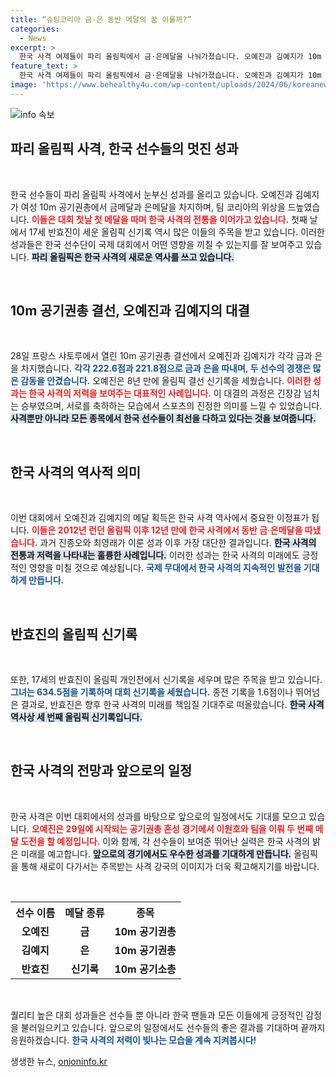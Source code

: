 ```yaml
---
title: “슈팅코리아 금·은 동반 메달의 꿈 이룰까?”
categories:
  - News
excerpt: >
  한국 사격 여제들이 파리 올림픽에서 금·은메달을 나눠가졌습니다. 오예진과 김예지가 10m 공기권총 결선에서 역대급 접전을 펼치며 한국 선수단의 위상을 높였습니다. 또한, 17세 반효진은 신기록으로 주목받고 있습니다. 클릭해서 더 많은 이야기를 만나보세요!
feature_text: >
  한국 사격 여제들이 파리 올림픽에서 금·은메달을 나눠가졌습니다. 오예진과 김예지가 10m 공기권총 결선에서 역대급 접전을 펼치며 한국 선수단의 위상을 높였습니다. 또한, 17세 반효진은 신기록으로 주목받고 있습니다. 클릭해서 더 많은 이야기를 만나보세요!
image: 'https://www.behealthy4u.com/wp-content/uploads/2024/06/koreanews.jpg'
---
```


<p><img src="https://www.behealthy4u.com/wp-content/uploads/2024/06/koreanews.jpg" alt="info 속보" /></p>

<h2 data-ke-size="size26">파리 올림픽 사격, 한국 선수들의 멋진 성과</h2>

<p data-ke-size="size16">&nbsp;</p>

<p>한국 선수들이 파리 올림픽 사격에서 눈부신 성과를 올리고 있습니다. 오예진과 김예지가 여성 10m 공기권총에서 금메달과 은메달을 차지하며, 팀 코리아의 위상을 드높였습니다. <b><span style="color: #ee2323;">이들은 대회 첫날 첫 메달을 따며 한국 사격의 전통을 이어가고 있습니다.</span></b> 첫째 날에서 17세 반효진이 세운 올림픽 신기록 역시 많은 이들의 주목을 받고 있습니다. 이러한 성과들은 한국 선수단이 국제 대회에서 어떤 영향을 끼칠 수 있는지를 잘 보여주고 있습니다. <b><span style="background-color: #21538527;">파리 올림픽은 한국 사격의 새로운 역사를 쓰고 있습니다.</span></b></p>

<p data-ke-size="size16">&nbsp;</p>

<h2 data-ke-size="size26">10m 공기권총 결선, 오예진과 김예지의 대결</h2>

<p data-ke-size="size16">&nbsp;</p>

<p>28일 프랑스 샤토루에서 열린 10m 공기권총 결선에서 오예진과 김예지가 각각 금과 은을 차지했습니다. <b><span style="color: #1a5490;">각각 222.6점과 221.8점으로 금과 은을 따내며, 두 선수의 경쟁은 많은 감동을 안겼습니다.</span></b> 오예진은 8년 만에 올림픽 결선 신기록을 세웠습니다. <b><span style="color: #ee2323;">이러한 성과는 한국 사격의 저력을 보여주는 대표적인 사례입니다.</span></b> 이 대결의 과정은 긴장감 넘치는 승부였으며, 서로를 축하하는 모습에서 스포츠의 진정한 의미를 느낄 수 있었습니다. <b><span style="background-color: #21538527;">사격뿐만 아니라 모든 종목에서 한국 선수들이 최선을 다하고 있다는 것을 보여줍니다.</span></b></p>

<p data-ke-size="size16">&nbsp;</p>

<h2 data-ke-size="size26">한국 사격의 역사적 의미</h2>

<p data-ke-size="size16">&nbsp;</p>

<p>이번 대회에서 오예진과 김예지의 메달 획득은 한국 사격 역사에서 중요한 이정표가 됩니다. <b><span style="color: #ee2323;">이들은 2012년 런던 올림픽 이후 12년 만에 한국 사격에서 동반 금·은메달을 따냈습니다.</span></b> 과거 진종오와 최영래가 이룬 성과 이후 가장 대단한 결과입니다. <b><span style="background-color: #21538527;">한국 사격의 전통과 저력을 나타내는 훌륭한 사례입니다.</span></b> 이러한 성과는 한국 사격의 미래에도 긍정적인 영향을 미칠 것으로 예상됩니다. <b><span style="color: #1a5490;">국제 무대에서 한국 사격의 지속적인 발전을 기대하게 만듭니다.</span></b></p>

<p data-ke-size="size16">&nbsp;</p>

<h2 data-ke-size="size26">반효진의 올림픽 신기록</h2>

<p data-ke-size="size16">&nbsp;</p>

<p>또한, 17세의 반효진이 올림픽 개인전에서 신기록을 세우며 많은 주목을 받고 있습니다. <b><span style="color: #1a5490;">그녀는 634.5점을 기록하며 대회 신기록을 세웠습니다.</span></b> 종전 기록을 1.6점이나 뛰어넘은 결과로, 반효진은 향후 한국 사격의 미래를 책임질 기대주로 떠올랐습니다. <b><span style="background-color: #21538527;">한국 사격 역사상 세 번째 올림픽 신기록입니다.</span></b></p>

<p data-ke-size="size16">&nbsp;</p>

<h2 data-ke-size="size26">한국 사격의 전망과 앞으로의 일정</h2>

<p data-ke-size="size16">&nbsp;</p>

<p>한국 사격은 이번 대회에서의 성과를 바탕으로 앞으로의 일정에서도 기대를 모으고 있습니다. <b><span style="color: #ee2323;">오예진은 29일에 시작되는 공기권총 혼성 경기에서 이원호와 팀을 이뤄 두 번째 메달 도전을 할 예정입니다.</span></b> 이와 함께, 각 선수들이 보여준 뛰어난 실력은 한국 사격의 밝은 미래를 예고합니다. <b><span style="background-color: #21538527;">앞으로의 경기에서도 우수한 성과를 기대하게 만듭니다.</span></b> 올림픽을 통해 새로이 다가서는 주목받는 사격 강국의 이미지가 더욱 확고해지기를 바랍니다.</p>

<p data-ke-size="size16">&nbsp;</p>

<table style="width: 100%;">
    <tr>
        <th style="text-align: center;">선수 이름</th>
        <th style="text-align: center;">메달 종류</th>
        <th style="text-align: center;">종목</th>
    </tr>
    <tr>
        <td style="text-align: center; height: 17px;"><b>오예진</b></td>
        <td style="text-align: center; height: 17px;"><b>금</b></td>
        <td style="text-align: center; height: 17px;"><b>10m 공기권총</b></td>
    </tr>
    <tr>
        <td style="text-align: center; height: 17px;"><b>김예지</b></td>
        <td style="text-align: center; height: 17px;"><b>은</b></td>
        <td style="text-align: center; height: 17px;"><b>10m 공기권총</b></td>
    </tr>
    <tr>
        <td style="text-align: center; height: 17px;"><b>반효진</b></td>
        <td style="text-align: center; height: 17px;"><b>신기록</b></td>
        <td style="text-align: center; height: 17px;"><b>10m 공기소총</b></td>
    </tr>
</table>

<p data-ke-size="size16">&nbsp;</p>

<p>퀄리티 높은 대회 성과들은 선수들 뿐 아니라 한국 팬들과 모든 이들에게 긍정적인 감정을 불러일으키고 있습니다. 앞으로의 일정에서도 선수들의 좋은 결과를 기대하며 끝까지 응원하겠습니다. <b><span style="color: #1a5490;">한국 사격의 저력이 빛나는 모습을 계속 지켜봅시다!</span></b></p>
생생한 뉴스, <a href="https://onioninfo.kr" rel="dofollow">onioninfo.kr</a>


